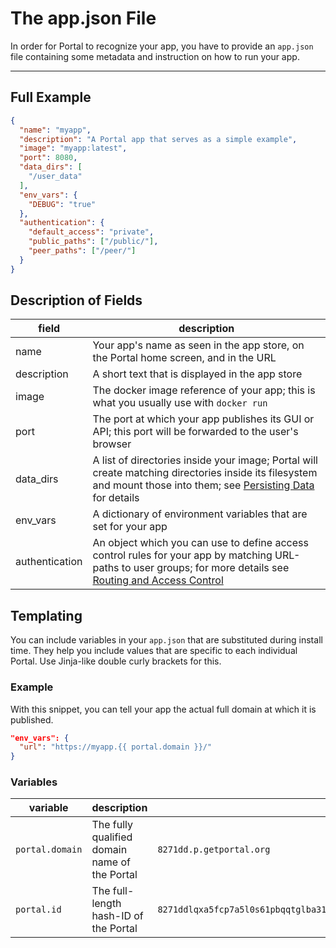 # The app.json File

In order for Portal to recognize your app, you have to provide an `app.json` file 
containing some metadata and instruction on how to run your app.

---

## Full Example
```json
{
  "name": "myapp",
  "description": "A Portal app that serves as a simple example",
  "image": "myapp:latest",
  "port": 8080,
  "data_dirs": [
    "/user_data"
  ],
  "env_vars": {
    "DEBUG": "true"
  },
  "authentication": {
    "default_access": "private",
    "public_paths": ["/public/"],
    "peer_paths": ["/peer/"]
  }
}
```

## Description of Fields

| field | description |
|---|---|
| name | Your app's name as seen in the app store, on the Portal home screen, and in the URL |
| description | A short text that is displayed in the app store |
| image | The docker image reference of your app; this is what you usually use with `docker run` |
| port | The port at which your app publishes its GUI or API; this port will be forwarded to the user's browser |
| data_dirs | A list of directories inside your image; Portal will create matching directories inside its filesystem and mount those into them; see [Persisting Data](persisting.md) for details |
| env_vars | A dictionary of environment variables that are set for your app |
| authentication | An object which you can use to define access control rules for your app by matching URL-paths to user groups; for more details see [Routing and Access Control](routing_and_ac.md) |

## Templating

You can include variables in your `app.json` that are substituted during install time.
They help you include values that are specific to each individual Portal.
Use Jinja-like double curly brackets for this.

### Example

With this snippet, you can tell your app the actual full domain at which it is published.

```json
"env_vars": {
  "url": "https://myapp.{{ portal.domain }}/"
}
```

### Variables

| variable | description | example |
|---|---|---|
| `portal.domain` | The fully qualified domain name of the Portal | `8271dd.p.getportal.org` |
| `portal.id` | The full-length hash-ID of the Portal | `8271ddlqxa5fcp7a5l0s61pbqqtglba31d65jg2fqhdwdw2kkr7l94b2q54hfdl2zfn5s5g1nkjy1z1a3f02tl8yln14050l8s598f2` |
